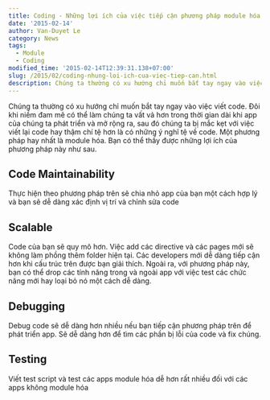 ```yaml
---
title: Coding - Những lợi ích của việc tiếp cận phương pháp module hóa
date: '2015-02-14'
author: Van-Duyet Le
category: News
tags:
  - Module
  - Coding
modified_time: '2015-02-14T12:39:31.138+07:00'
slug: /2015/02/coding-nhung-loi-ich-cua-viec-tiep-can.html
description: Chúng ta thường có xu hướng chỉ muốn bắt tay ngay vào việc viết code. Đôi khi niềm đam mê có thể làm chúng ta vất vả hơn trong thời gian dài khi app của chúng ta phát triển và mở rộng ra, sau đó chúng ta bị mắc kẹt với việc viết lại code hay thậm chí tệ hơn là có những ý nghĩ tệ về code.
---
```


Chúng ta thường có xu hướng chỉ muốn bắt tay ngay vào việc viết code. Đôi khi niềm đam mê có thể làm chúng ta vất vả hơn trong thời gian dài khi app của chúng ta phát triển và mở rộng ra, sau đó chúng ta bị mắc kẹt với việc viết lại code hay thậm chí tệ hơn là có những ý nghĩ tệ về code.
Một phương pháp hay nhất là module hóa. Bạn có thể thấy được những lợi ích của phương pháp này như sau.

## Code Maintainability

Thực hiện theo phương pháp trên sẽ chia nhỏ app của bạn một cách hợp lý và bạn sẽ dễ dàng xác định vị trí và chỉnh sửa code

## Scalable

Code của bạn sẽ quy mô hơn. Việc add các directive và các pages mới sẽ không làm phồng thêm folder hiện tại. Các developers mới dễ dàng tiếp cận hơn khi cấu trúc trên được bạn giải thích. Ngoài ra, với phương pháp này, bạn có thể drop các tính năng trong và ngoài app với việc test các chức năng mới hay loại bỏ nó một cách dễ dàng.

## Debugging

Debug code sẽ dễ dàng hơn nhiều nếu bạn tiếp cận phương pháp trên để phát triển app. Sẽ dễ dàng hơn để tìm các phần bị lỗi của code và fix chúng.

## Testing

Viết test script và test các apps module hóa dễ hơn rất nhiều đối với các apps không module hóa
